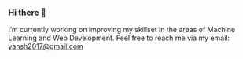 ### Hi there 👋
I’m currently working on improving my skillset in the areas of Machine Learning and Web Development. 
Feel free to reach me via my email: yansh2017@gmail.com
